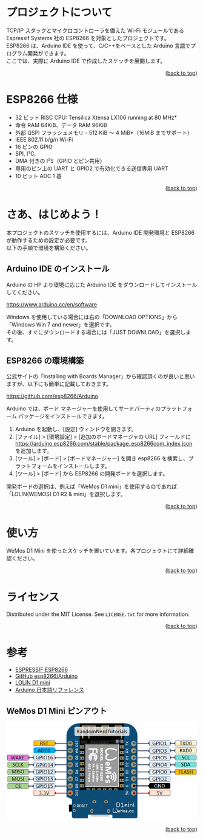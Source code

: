 <a name="readme-top"></a>

<!-- ABOUT THE PROJECT -->

# プロジェクトについて

TCP/IP スタックとマイクロコントローラを備えた Wi-Fi モジュールである Espressif Systems 社の ESP8266 を対象としたプロジェクトです。  
ESP8266 は、Arduino IDE を使って、C/C++をベースとした Arduino 言語でプログラム開発ができます。  
ここでは、実際に Arduino IDE で作成したスケッチを展開します。

<p align="right">(<a href="#readme-top">back to top</a>)</p>

<!-- ABOUT THE TARGET -->

# ESP8266 仕様

- 32 ビット RISC CPU: Tensilica Xtensa LX106 running at 80 MHz\*
- 命令 RAM 64KiB、データ RAM 96KiB
- 外部 QSPI フラッシュメモリ - 512 KiB ～ 4 MiB\*（16MiB までサポート）
- IEEE 802.11 b/g/n Wi-Fi
- 16 ピンの GPIO
- SPI, I²C,
- DMA 付きの I²S（GPIO とピン共用）
- 専用のピン上の UART と GPIO2 で有効化できる送信専用 UART
- 10 ビット ADC 1 基

<p align="right">(<a href="#readme-top">back to top</a>)</p>

<!-- GETTING STARTED -->

# さあ、はじめよう！

本プロジェクトのスケッチを使用するには、Arduino IDE 開発環境と ESP8266 が動作するための設定が必要です。  
以下の手順で環境を構築ください。

## Arduino IDE のインストール

Arduino の HP より環境に応じた Arduino IDE をダウンロードしてインストールしてください。

https://www.arduino.cc/en/software

Windows を使用している場合には右の「DOWNLOAD OPTIONS」から「Windows Win 7 and newer」を選択です。  
その後、すぐにダウンロードする場合には「JUST DOWNLOAD」を選択します。

## ESP8266 の環境構築

公式サイトの「Installing with Boards Manager」から確認頂くのが良いと思いますが、以下にも簡単に記載しておきます。

https://github.com/esp8266/Arduino

Arduino では、ボード マネージャーを使用してサードパーティのプラットフォーム パッケージをインストールできます。

1. Arduino を起動し、[設定] ウィンドウを開きます。
2. [ファイル] > [環境設定] > [追加のボードマネージャの URL] フィールドに https://arduino.esp8266.com/stable/package_esp8266com_index.json を追加します。
3. [ツール] > [ボード] > [ボードマネージャー] を開き esp8266 を検索し、プラットフォームをインストールします。
4. [ツール] > [ボード] から ESP8266 の開発ボードを選択します。

開発ボードの選択は、例えば「WeMos D1 mini」を使用するのであれば「LOLIN(WEMOS) D1 R2 & mini」を選択します。

<p align="right">(<a href="#readme-top">back to top</a>)</p>

<!-- USAGE EXAMPLES -->

# 使い方

WeMos D1 Mini を使ったスケッチを置いています。各プロジェクトにて詳細確認ください。

<p align="right">(<a href="#readme-top">back to top</a>)</p>

<!-- LICENSE -->

# ライセンス

Distributed under the MIT License. See `LICENSE.txt` for more information.

<p align="right">(<a href="#readme-top">back to top</a>)</p>

<!-- ACKNOWLEDGMENTS -->

# 参考

- [ESPRESSIF ESP8266](https://www.espressif.com/en/products/socs/esp8266)
- [GitHub esp8266/Arduino](https://github.com/esp8266/Arduino)
- [LOLIN D1 mini](https://www.wemos.cc/en/latest/d1/d1_mini.html)
- [Arduino 日本語リファレンス](http://www.musashinodenpa.com/arduino/ref/index.php)

## WeMos D1 Mini ピンアウト

![WeMos D1 Mini](/d1-mini-pinout.png)

<p align="right">(<a href="#readme-top">back to top</a>)</p>
